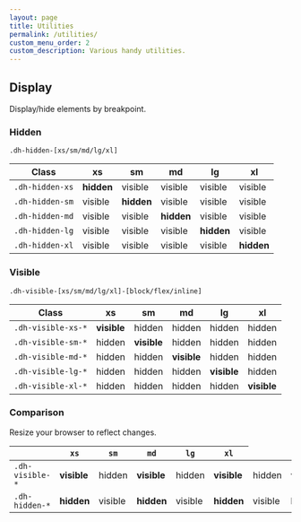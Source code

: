 ```yaml
---
layout: page
title: Utilities
permalink: /utilities/
custom_menu_order: 2
custom_description: Various handy utilities.
---
```


<h2>Display</h2>
<p>Display/hide elements by breakpoint.</p>


<h3>Hidden</h3>
<p class="lead">
    <code>.dh-hidden-[xs/sm/md/lg/xl]</code>
</p>

<table class="table table-bordered mb-2">
    <thead>
        <tr>
            <th>Class</th>
            <th>xs</th>
            <th>sm</th>
            <th>md</th>
            <th>lg</th>
            <th>xl</th>
        </tr>
    </thead>
    <tbody>
        <tr>
            <td><code>.dh-hidden-xs</code></td>
            <td class="table-danger"><strong>hidden</strong></td>
            <td><span class="text-muted">visible</span></td>
            <td><span class="text-muted">visible</span></td>
            <td><span class="text-muted">visible</span></td>
            <td><span class="text-muted">visible</span></td>
        </tr>
        <tr>
            <td><code>.dh-hidden-sm</code></td>
            <td><span class="text-muted">visible</span></td>
            <td class="table-danger"><strong>hidden</strong></td>
            <td><span class="text-muted">visible</span></td>
            <td><span class="text-muted">visible</span></td>
            <td><span class="text-muted">visible</span></td>
        </tr>
        <tr>
            <td><code>.dh-hidden-md</code></td>
            <td><span class="text-muted">visible</span></td>
            <td><span class="text-muted">visible</span></td>
            <td class="table-danger"><strong>hidden</strong></td>
            <td><span class="text-muted">visible</span></td>
            <td><span class="text-muted">visible</span></td>
        </tr>
        <tr>
            <td><code>.dh-hidden-lg</code></td>
            <td><span class="text-muted">visible</span></td>
            <td><span class="text-muted">visible</span></td>
            <td><span class="text-muted">visible</span></td>
            <td class="table-danger"><strong>hidden</strong></td>
            <td><span class="text-muted">visible</span></td>
        </tr>
        <tr>
            <td><code>.dh-hidden-xl</code></td>
            <td><span class="text-muted">visible</span></td>
            <td><span class="text-muted">visible</span></td>
            <td><span class="text-muted">visible</span></td>
            <td><span class="text-muted">visible</span></td>
            <td class="table-danger"><strong>hidden</strong></td>
        </tr>
    </tbody>
</table>

<h3>Visible</h3>
<p class="lead">
    <code>.dh-visible-[xs/sm/md/lg/xl]-[block/flex/inline]</code>
</p>

<table class="table table-bordered mb-2">
    <thead>
        <tr>
            <th>Class</th>
            <th>xs</th>
            <th>sm</th>
            <th>md</th>
            <th>lg</th>
            <th>xl</th>
        </tr>
    </thead>
    <tbody>
        <tr>
            <td><code>.dh-visible-xs-*</code></td>
            <td class="table-success"><strong>visible</strong></td>
            <td><span class="text-muted">hidden</span></td>
            <td><span class="text-muted">hidden</span></td>
            <td><span class="text-muted">hidden</span></td>
            <td><span class="text-muted">hidden</span></td>
        </tr>
        <tr>
            <td><code>.dh-visible-sm-*</code></td>
            <td><span class="text-muted">hidden</span></td>
            <td class="table-success"><strong>visible</strong></td>
            <td><span class="text-muted">hidden</span></td>
            <td><span class="text-muted">hidden</span></td>
            <td><span class="text-muted">hidden</span></td>
        </tr>
        <tr>
            <td><code>.dh-visible-md-*</code></td>
            <td><span class="text-muted">hidden</span></td>
            <td><span class="text-muted">hidden</span></td>
            <td class="table-success"><strong>visible</strong></td>
            <td><span class="text-muted">hidden</span></td>
            <td><span class="text-muted">hidden</span></td>
        </tr>
        <tr>
            <td><code>.dh-visible-lg-*</code></td>
            <td><span class="text-muted">hidden</span></td>
            <td><span class="text-muted">hidden</span></td>
            <td><span class="text-muted">hidden</span></td>
            <td class="table-success"><strong>visible</strong></td>
            <td><span class="text-muted">hidden</span></td>
        </tr>
        <tr>
            <td><code>.dh-visible-xl-*</code></td>
            <td><span class="text-muted">hidden</span></td>
            <td><span class="text-muted">hidden</span></td>
            <td><span class="text-muted">hidden</span></td>
            <td><span class="text-muted">hidden</span></td>
            <td class="table-success"><strong>visible</strong></td>
        </tr>
    </tbody>
</table>

<h3>Comparison</h3>
<p class="lead">Resize your browser to reflect changes.</p>
<table class="table table-bordered">
    <thead>
        <tr>
            <th></th>
            <th><code>xs</code></th>
            <th><code>sm</code></th>
            <th><code>md</code></th>
            <th><code>lg</code></th>
            <th><code>xl</code></th>
        </tr>
    </thead>
    <tbody>
        <tr>
            <td><code>.dh-visible-*</code></td>
            <td class="dh-visible-xs-block table-success"><strong>visible</strong></td>
            <td class="dh-hidden-xs"><span class="text-danger">hidden</span></td>
            <td class="dh-visible-sm-block table-success"><strong>visible</strong></td>
            <td class="dh-hidden-sm"><span class="text-danger">hidden</span></td>
            <td class="dh-visible-md-block table-success"><strong>visible</strong></td>
            <td class="dh-hidden-md"><span class="text-danger">hidden</span></td>
            <td class="dh-visible-lg-block table-success"><strong>visible</strong></td>
            <td class="dh-hidden-lg"><span class="text-danger">hidden</span></td>
            <td class="dh-visible-xl-block table-success"><strong>visible</strong></td>
            <td class="dh-hidden-xl"><span class="text-danger">visible</span></td>
        </tr>
        <tr>
            <td><code>.dh-hidden-*</code></td>
            <td class="dh-visible-xs-block table-danger"><strong>hidden</strong></td>
            <td class="dh-hidden-xs"><span class="text-success">visible</span></td>
            <td class="dh-visible-sm-block table-danger"><strong>hidden</strong></td>
            <td class="dh-hidden-sm"><span class="text-success">visible</span></td>
            <td class="dh-visible-md-block table-danger"><strong>hidden</strong></td>
            <td class="dh-hidden-md"><span class="text-success">visible</span></td>
            <td class="dh-visible-lg-block table-danger"><strong>hidden</strong></td>
            <td class="dh-hidden-lg"><span class="text-success">visible</span></td>
            <td class="dh-visible-xl-block table-danger"><strong>hidden</strong></td>
            <td class="dh-hidden-xl"><span class="text-success">visible</span></td>
        </tr>
    </tbody>
</table>
